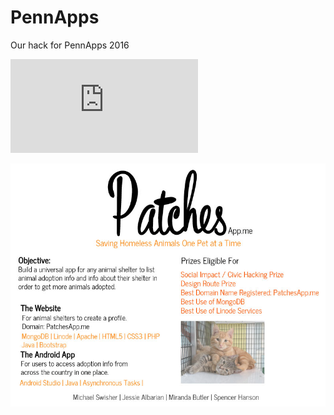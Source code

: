 # PennApps
Our hack for PennApps 2016


![proposal](https://github.com/jessalbarian/PennApps/blob/master/proposal.pdf)

<img src="DesignStuff/final.jpg" />
